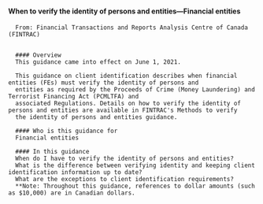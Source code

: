 #### When to verify the identity of persons and entities—Financial entities
      From: Financial Transactions and Reports Analysis Centre of Canada (FINTRAC)


      #### Overview
      This guidance came into effect on June 1, 2021.

      This guidance on client identification describes when financial entities (FEs) must verify the identity of persons and
      entities as required by the Proceeds of Crime (Money Laundering) and Terrorist Financing Act (PCMLTFA) and
      associated Regulations. Details on how to verify the identity of persons and entities are available in FINTRAC's Methods to verify
      the identity of persons and entities guidance.

      #### Who is this guidance for
      Financial entities

      #### In this guidance
      When do I have to verify the identity of persons and entities?
      What is the difference between verifying identity and keeping client identification information up to date?
      What are the exceptions to client identification requirements?
      **Note: Throughout this guidance, references to dollar amounts (such as $10,000) are in Canadian dollars.

